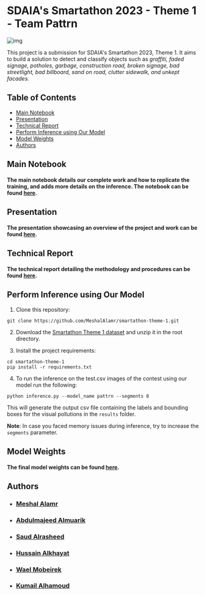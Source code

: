 # SDAIA's Smartathon 2023 - Theme 1 - Team Pattrn


![img](https://user-images.githubusercontent.com/68873733/213890470-69f69f3a-0a07-4e7e-8791-d73b21a0f40a.png)

This project is a submission for SDAIA's Smartathon 2023, Theme 1. It aims to build a solution to detect and classify objects such as *graffiti, faded
signage, potholes, garbage, construction road,
broken signage, bad streetlight, bad billboard,
sand on road, clutter sidewalk, and unkept
facades.*



## Table of Contents

- [Main Notebook](#notebook)
- [Presentation](#presentation)
- [Technical Report](#report)
- [Perform Inference using Our Model](#start)
- [Model Weights](#model)
- [Authors](#authors)

## Main Notebook <a name="notebook" />
#### The main notebook details our complete work and how to replicate the training, and  adds more details on the inference. The notebook can be found [here](https://github.com/MeshalAlamr/smartathon-theme-1/blob/main/main.ipynb).

## Presentation <a name="presentation" />
#### The presentation showcasing an overview of the project and work can be found [here](https://github.com/MeshalAlamr/smartathon-theme-1/blob/main/presentation.pdf).

## Technical Report <a name="report" />
#### The technical report detailing the methodology and procedures can be found [here](https://github.com/MeshalAlamr/smartathon-theme-1/blob/main/report.pdf).

## Perform Inference using Our Model <a name="start" />
1. Clone this repository: <br>
```
git clone https://github.com/MeshalAlamr/smartathon-theme-1.git
```
2. Download the [Smartathon Theme 1 dataset](https://drive.google.com/file/d/1ULqYtd9yomeGz53WBhgRdPRFB37ppeDU/view) and unzip it in the root directory.

3. Install the project requirements:
```
cd smartathon-theme-1
pip install -r requirements.txt
```

4. To run the inference on the test.csv images of the contest using our model run the following:
```
python inference.py --model_name pattrn --segments 8
```
This will generate the output csv file containing the labels and bounding boxes for the visual pollutions in the ``results`` folder.

<b>Note</b>: In case you faced memory issues during inference, try to increase the ``segments`` parameter.


## Model Weights <a name="model" />
#### The final model weights can be found [here](https://github.com/MeshalAlamr/smartathon-theme-1/blob/main/models/pattrn/weights/best.pt).


## Authors <a name="authors"/>
- ### [Meshal Alamr](https://github.com/MeshalAlamr)
- ### [Abdulmajeed Almuarik](https://github.com/CreativeSelf0)
- ### [Saud Alrasheed](https://github.com/saudnr33)
- ### [Hussain Alkhayat](https://github.com/HussainAlkhayat)
- ### [Wael Mobeirek](https://github.com/waelmb)
- ### [Kumail Alhamoud](https://github.com/m1k2zoo)
